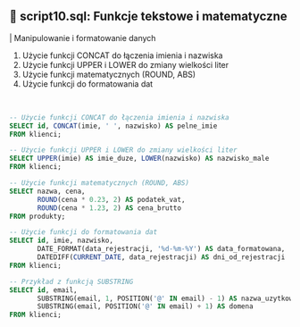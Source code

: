 ## 📝 script10.sql: Funkcje tekstowe i matematyczne

| Manipulowanie i formatowanie danych

1. Użycie funkcji CONCAT do łączenia imienia i nazwiska
2. Użycie funkcji UPPER i LOWER do zmiany wielkości liter
3. Użycie funkcji matematycznych (ROUND, ABS)
4. Użycie funkcji do formatowania dat
<br>

``` sql
-- Użycie funkcji CONCAT do łączenia imienia i nazwiska
SELECT id, CONCAT(imie, ' ', nazwisko) AS pelne_imie
FROM klienci;

-- Użycie funkcji UPPER i LOWER do zmiany wielkości liter
SELECT UPPER(imie) AS imie_duze, LOWER(nazwisko) AS nazwisko_male
FROM klienci;

-- Użycie funkcji matematycznych (ROUND, ABS)
SELECT nazwa, cena, 
       ROUND(cena * 0.23, 2) AS podatek_vat,
       ROUND(cena * 1.23, 2) AS cena_brutto
FROM produkty;

-- Użycie funkcji do formatowania dat
SELECT id, imie, nazwisko, 
       DATE_FORMAT(data_rejestracji, '%d-%m-%Y') AS data_formatowana,
       DATEDIFF(CURRENT_DATE, data_rejestracji) AS dni_od_rejestracji
FROM klienci;

-- Przykład z funkcją SUBSTRING
SELECT id, email, 
       SUBSTRING(email, 1, POSITION('@' IN email) - 1) AS nazwa_uzytkownika,
       SUBSTRING(email, POSITION('@' IN email) + 1) AS domena
FROM klienci;
```
